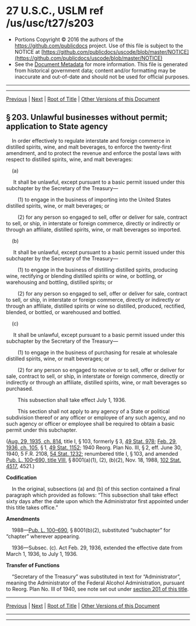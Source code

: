---
---

# 27 U.S.C., USLM ref /us/usc/t27/s203

* Portions Copyright © 2016 the authors of the https://github.com/publicdocs project.
  Use of this file is subject to the NOTICE at [https://github.com/publicdocs/uscode/blob/master/NOTICE](https://github.com/publicdocs/uscode/blob/master/NOTICE)
* See the [Document Metadata](././../../../../..//README.md) for more information.
  This file is generated from historical government data; content and/or formatting may be inaccurate and out-of-date and should not be used for official purposes.

----------
----------

[Previous](./../../../../..//us/usc/t27/ch8/schI/m__us_usc_t27_s202c.md) | [Next](./../../../../..//us/usc/t27/ch8/schI/m__us_usc_t27_s204.md) | [Root of Title](./../../../../../) | [Other Versions of this Document](https://publicdocs.github.io/go/links?ns=uslm&ref=%2Fus%2Fusc%2Ft27%2Fs203)

## § 203. Unlawful businesses without permit; application to State agency

    In order effectively to regulate interstate and foreign commerce in distilled spirits, wine, and malt beverages, to enforce the twenty-first amendment, and to protect the revenue and enforce the postal laws with respect to distilled spirits, wine, and malt beverages:

    (a)

     It shall be unlawful, except pursuant to a basic permit issued under this subchapter by the Secretary of the Treasury—

        (1) to engage in the business of importing into the United States distilled spirits, wine, or malt beverages; or

        (2) for any person so engaged to sell, offer or deliver for sale, contract to sell, or ship, in interstate or foreign commerce, directly or indirectly or through an affiliate, distilled spirits, wine, or malt beverages so imported.

    (b)

     It shall be unlawful, except pursuant to a basic permit issued under this subchapter by the Secretary of the Treasury—

        (1) to engage in the business of distilling distilled spirits, producing wine, rectifying or blending distilled spirits or wine, or bottling, or warehousing and bottling, distilled spirits; or

        (2) for any person so engaged to sell, offer or deliver for sale, contract to sell, or ship, in interstate or foreign commerce, directly or indirectly or through an affiliate, distilled spirits or wine so distilled, produced, rectified, blended, or bottled, or warehoused and bottled.

    (c)

     It shall be unlawful, except pursuant to a basic permit issued under this subchapter by the Secretary of the Treasury—

        (1) to engage in the business of purchasing for resale at wholesale distilled spirits, wine, or malt beverages; or

        (2) for any person so engaged to receive or to sell, offer or deliver for sale, contract to sell, or ship, in interstate or foreign commerce, directly or indirectly or through an affiliate, distilled spirits, wine, or malt beverages so purchased.

        This subsection shall take effect July 1, 1936.

        This section shall not apply to any agency of a State or political subdivision thereof or any officer or employee of any such agency, and no such agency or officer or employee shall be required to obtain a basic permit under this subchapter.

([Aug. 29, 1935, ch. 814][/us/act/1935-08-29/ch814], title I, § 103, formerly § 3, [49 Stat. 978][/us/stat/49/978]; [Feb. 29, 1936, ch. 105][/us/act/1936-02-29/ch105], § 1, [49 Stat. 1152][/us/stat/49/1152]; 1940 Reorg. Plan No. III, § 2, eff. June 30, 1940, 5 F.R. 2108, [54 Stat. 1232][/us/stat/54/1232]; renumbered title I, § 103, and amended [Pub. L. 100–690, title VIII][/us/pl/100/690/tVIII], § 8001(a)(1), (2), (b)(2), Nov. 18, 1988, [102 Stat. 4517][/us/stat/102/4517], 4521.)

 __Codification__ 

    In the original, subsections (a) and (b) of this section contained a final paragraph which provided as follows: “This subsection shall take effect sixty days after the date upon which the Administrator first appointed under this title takes office.”

 __Amendments__ 

    1988—[Pub. L. 100–690][/us/pl/100/690], § 8001(b)(2), substituted “subchapter” for “chapter” wherever appearing.

    1936—Subsec. (c). Act Feb. 29, 1936, extended the effective date from March 1, 1936, to July 1, 1936.

 __Transfer of Functions__ 

    “Secretary of the Treasury” was substituted in text for “Administrator”, meaning the Administrator of the Federal Alcohol Administration, pursuant to Reorg. Plan No. III of 1940, see note set out under [section 201 of this title][/us/usc/t27/s201].

----------

[Previous](./../../../../..//us/usc/t27/ch8/schI/m__us_usc_t27_s202c.md) | [Next](./../../../../..//us/usc/t27/ch8/schI/m__us_usc_t27_s204.md) | [Root of Title](./../../../../../) | [Other Versions of this Document](https://publicdocs.github.io/go/links?ns=uslm&ref=%2Fus%2Fusc%2Ft27%2Fs203)

----------
----------

[/us/act/1935-08-29/ch814]: https://publicdocs.github.io/go/links?ns=uslm&ref=%2Fus%2Fact%2F1935-08-29%2Fch814
[/us/stat/49/978]: https://publicdocs.github.io/go/links?ns=uslm&ref=%2Fus%2Fstat%2F49%2F978
[/us/act/1936-02-29/ch105]: https://publicdocs.github.io/go/links?ns=uslm&ref=%2Fus%2Fact%2F1936-02-29%2Fch105
[/us/stat/49/1152]: https://publicdocs.github.io/go/links?ns=uslm&ref=%2Fus%2Fstat%2F49%2F1152
[/us/stat/54/1232]: https://publicdocs.github.io/go/links?ns=uslm&ref=%2Fus%2Fstat%2F54%2F1232
[/us/pl/100/690/tVIII]: https://publicdocs.github.io/go/links?ns=uslm&ref=%2Fus%2Fpl%2F100%2F690%2FtVIII
[/us/stat/102/4517]: https://publicdocs.github.io/go/links?ns=uslm&ref=%2Fus%2Fstat%2F102%2F4517
[/us/pl/100/690]: https://publicdocs.github.io/go/links?ns=uslm&ref=%2Fus%2Fpl%2F100%2F690
[/us/usc/t27/s201]: https://publicdocs.github.io/go/links?ns=uslm&ref=%2Fus%2Fusc%2Ft27%2Fs201


